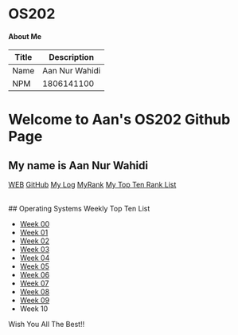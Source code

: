 # OS202

#### About Me

| Title       | Description            |
| ----------- | ---------------------- |
| Name        | Aan Nur Wahidi         |
| NPM         | 1806141100             |

# Welcome to Aan's OS202 Github Page
## My name is Aan Nur Wahidi <br>

[WEB](https://aannurwahidi7.github.io/os202/) 
[GitHub](https://github.com/aannurwahidi7/os202/) 
[My Log](TXT/mylog.txt) 
[MyRank](TXT/myrank.txt)
[My Top Ten Rank List](TXT/myrank.txt)

<br>
## Operating Systems Weekly Top Ten List

* [Week 00](w00.md)
* [Week 01](w01.md)
* [Week 02](w02.md)
* [Week 03](w03.md)
* [Week 04](w04.md)
* [Week 05](w05.md)
* [Week 06](w06.md)
* [Week 07](w07.md)
* [Week 08](w08.md)
* [Week 09](w09.md)
* Week 10

Wish You All The Best!!

